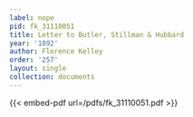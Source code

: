 ```yaml
---
label: nope
pid: fk_31110051
title: Letter to Butler, Stillman & Hubbard
year: '1892'
author: Florence Kelley
order: '257'
layout: single
collection: documents
---
```



{{< embed-pdf url=/pdfs/fk_31110051.pdf >}}